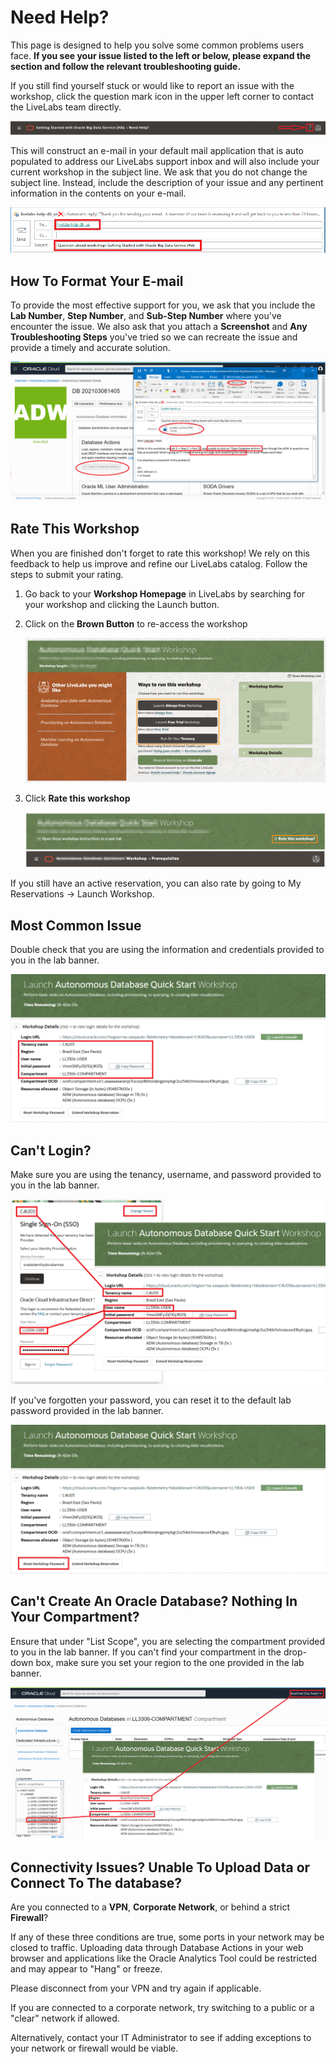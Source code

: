 # Need Help?                                  
This page is designed to help you solve some common problems users face. **If you see your issue listed to the left or below, please expand the section and follow the relevant troubleshooting guide.**

If you still find yourself stuck or would like to report an issue with the workshop, click the question mark icon in the upper left corner to contact the LiveLabs team directly.  

![](images/help-button2.png)

This will construct an e-mail in your default mail application that is auto populated to address our LiveLabs support inbox and will also include your current workshop in the subject line. We ask that you do not change the subject line. Instead, include the description of your issue and any pertinent information in the contents on your e-mail.

![](images/e-mail.png)

## How To Format Your E-mail
To provide the most effective support for you, we ask that you include the **Lab Number**, **Step Number**, and **Sub-Step Number** where you've encounter the issue. We also ask that you attach a **Screenshot** and **Any Troubleshooting Steps** you've tried so we can recreate the issue and provide a timely and accurate solution.

![](images/problem-picture2.png)

## **Rate This Workshop**
When you are finished don't forget to rate this workshop!  We rely on this feedback to help us improve and refine our LiveLabs catalog.  Follow the steps to submit your rating. 

1.  Go back to your **Workshop Homepage** in LiveLabs by searching for your workshop and clicking the Launch button.

2.  Click on the **Brown Button** to re-access the workshop  

    ![](images/workshop-homepage-2.png " ")

3.  Click **Rate this workshop**

    ![](images/rate-this-workshop.png " ")

If you still have an active reservation, you can also rate by going to My Reservations -> Launch Workshop.

## Most Common Issue
Double check that you are using the information and credentials provided to you in the lab banner. 

![](images/banner-info-highlight.png)


## Can't Login? 
Make sure you are using the tenancy, username, and password provided to you in the lab banner.

![](images/login-demo1.png)

If you've forgotten your password, you can reset it to the default lab password provided in the lab banner.

![](images/reset-password.png)

## Can't Create An Oracle Database? Nothing In Your Compartment?
Ensure that under "List Scope", you are selecting the compartment provided to you in the lab banner. If you can't find your compartment in the drop-down box, make sure you set your region to the one provided in the lab banner.

![](images/compartment-select.png)

## Connectivity Issues? Unable To Upload Data or Connect To The database?
Are you connected to a **VPN**, **Corporate Network**, or behind a strict **Firewall**?

If any of these three conditions are true, some ports in your network may be closed to traffic. Uploading data through Database Actions in your web browser and applications like the Oracle Analytics Tool could be restricted and may appear to "Hang" or freeze. 

Please disconnect from your VPN and try again if applicable.

If you are connected to a corporate network, try switching to a public or a "clear" network if allowed.

Alternatively, contact your IT Administrator to see if adding exceptions to your network or firewall would be viable.

